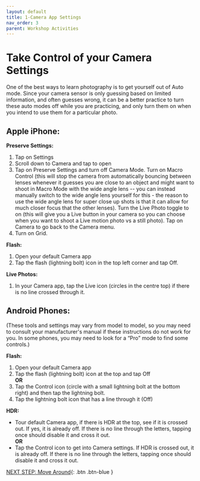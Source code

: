 ```yaml
---
layout: default
title: 1-Camera App Settings
nav_order: 3
parent: Workshop Activities
---
```

# Take Control of your Camera Settings
One of the best ways to learn photography is to get yourself out of Auto mode. Since your camera sensor is only guessing based on limited information, and often guesses wrong, it can be a better practice to turn these auto modes off while you are practicing, and only turn them on when you intend to use them for a particular photo. 


## Apple iPhone:
**Preserve Settings:**
  1. Tap on Settings
  2. Scroll down to Camera and tap to open
  3. Tap on Preserve Settings and turn off Camera Mode. Turn on Macro Control (this will stop the camera from automatically bouncing between lenses whenever it guesses you are close to an object and might want to shoot in Macro Mode with the wide angle lens -- you can instead manually switch to the wide angle lens yourself for this - the reason to use the wide angle lens for super close up shots is that it can allow for much closer focus that the other lenses). Turn the Live Photo toggle to on (this will give you a Live button in your camera so you can choose when you want to shoot a Live motion photo vs a still photo). Tap on Camera to go back to the Camera menu.
  4. Turn on Grid.

**Flash:**
  1. Open your default Camera app
  2. Tap the flash (lightning bolt) icon in the top left corner and tap Off. 

**Live Photos:**
  1. In your Camera app, tap the Live icon (circles in the centre top) if there is no line crossed through it.

## Android Phones:
(These tools and settings may vary from model to model, so you may need to consult your manufacturer's manual if these instructions do not work for you. In some phones, you may need to look for a “Pro” mode to find some controls.)

**Flash:**
  1. Open your default Camera app
  2. Tap the flash (lightning bolt) icon at the top and tap Off <br>
**OR**<br>
  3. Tap the Control icon (circle with a small lightning bolt at the bottom right) and then tap the lightning bolt. 
  4. Tap the lightning bolt icon that has a line through it (Off)

**HDR:**
  - Tour default Camera app, if there is HDR at the top, see if it is crossed out. If yes, it is already off. If there is no line through the letters, tapping once should disable it and cross it out.<br>
	**OR**<br>
  - Tap the Control icon to get into Camera settings. If HDR is crossed out, it is already off. If there is no line through the letters, tapping once should disable it and cross it out. 

[NEXT STEP: Move Around](move-around.html){: .btn .btn-blue }


